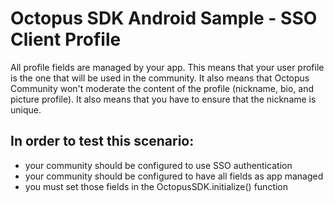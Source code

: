 # Octopus SDK Android Sample - SSO Client Profile

All profile fields are managed by your app. This means that your user profile is the one that
will be used in the community. It also means that Octopus Community won't moderate the content
of the profile (nickname, bio, and picture profile). It also means that you have to ensure
that the nickname is unique.

## In order to test this scenario:

- your community should be configured to use SSO authentication
- your community should be configured to have all fields as app managed
- you must set those fields in the OctopusSDK.initialize() function